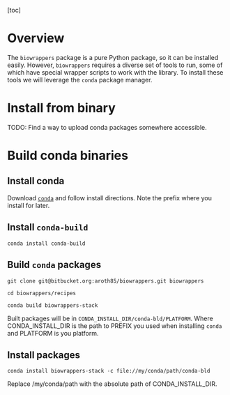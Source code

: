 [toc]

# Overview

The `biowrappers` package is a pure Python package, so it can be installed easily.
However, `biowrappers` requires a diverse set of tools to run, some of which have special wrapper scripts to work with the library.
To install these tools we will leverage the `conda` package manager.

# Install from binary

TODO: Find a way to upload conda packages somewhere accessible.

# Build conda binaries

## Install conda

Download [`conda`](http://conda.pydata.org/miniconda.html) and follow install directions.
Note the prefix where you install for later.

## Install `conda-build`

```
conda install conda-build
```

## Build `conda` packages

```
git clone git@bitbucket.org:aroth85/biowrappers.git biowrappers

cd biowrappers/recipes

conda build biowrappers-stack
```

Built packages will be in `CONDA_INSTALL_DIR/conda-bld/PLATFORM`. 
Where CONDA_INSTALL_DIR is the path to PREFIX you used when installing `conda` and PLATFORM is you platform.

## Install packages

```
conda install biowrappers-stack -c file://my/conda/path/conda-bld
```

Replace /my/conda/path with the absolute path of CONDA_INSTALL_DIR.